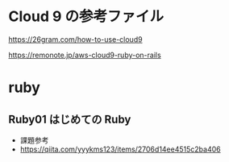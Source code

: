 # Cloud 9 の参考ファイル

https://26gram.com/how-to-use-cloud9

https://remonote.jp/aws-cloud9-ruby-on-rails

# ruby

## Ruby01 はじめての Ruby

- 課題参考
- https://qiita.com/yyykms123/items/2706d14ee4515c2ba406

